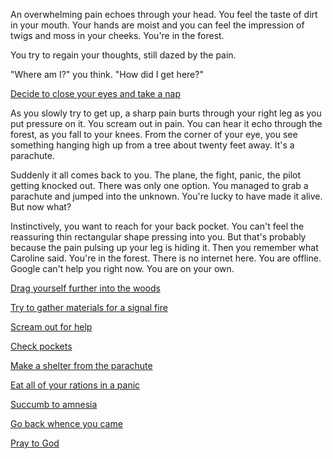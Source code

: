 An overwhelming pain echoes through your head. You feel the taste of dirt in
your mouth. Your hands are moist and you can feel the impression of twigs and
moss in your cheeks. You're in the forest.

You try to regain your thoughts, still dazed by the pain.

"Where am I?" you think. "How did I get here?"

[Decide to close your eyes and take a nap](nap/nap.md)

As you slowly try to get up, a sharp pain burts through your right leg as you
put pressure on it. You scream out in pain. You can hear it echo through the
forest, as you fall to your knees. From the corner of your eye, you see
something hanging high up from a tree about twenty feet away. It's a parachute.

Suddenly it all comes back to you. The plane, the fight, panic, the pilot
getting knocked out. There was only one option. You managed to grab a parachute
and jumped into the unknown. You're lucky to have made it alive. But now what?

Instinctively, you want to reach for your back pocket. You can't feel the
reassuring thin rectangular shape pressing into you. But that's probably
because the pain pulsing up your leg is hiding it. Then you remember what
Caroline said. You're in the forest. There is no internet here. You are offline.
Google can't help you right now. You are on your own.

[Drag yourself further into the woods](drag/drag.md)

[Try to gather materials for a signal fire](fire/fire.md)

[Scream out for help](scream/scream.md)

[Check pockets](pockets/pockets.md)

[Make a shelter from the parachute](shelter/shelter.md)

[Eat all of your rations in a panic](eat/eat.md)

[Succumb to amnesia](./forest.md)

[Go back whence you came](../marshmallow.md)

[Pray to God](pray/pray.md)
